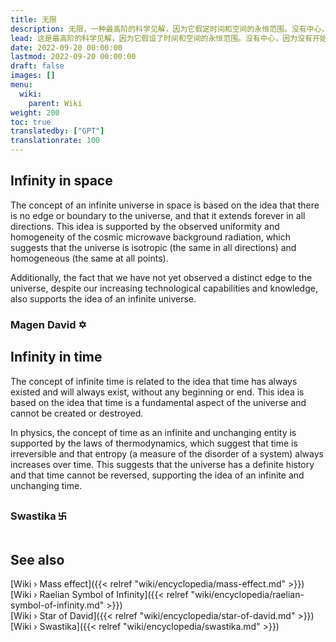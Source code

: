 ```yaml
---
title: 无限
description: 无限，一种最高阶的科学见解，因为它假定时间和空间的永恒范围。没有中心，因为没有开始也没有结束。世界各地和各个时代都广为人知的两个古老符号证明了耶洛因赋予我们的古老智慧，即卍字代表时间和永恒的循环性质，而红大卫又代表上在下，意味着道路空间扩展到更大的宏观层次与微观层次内的空间折叠到的方式相同。
lead: 这是最高阶的科学见解，因为它假设了时间和空间的永恒范围。没有中心，因为没有开始也没有结束。世界各地和各个时代都广为人知的两个古老符号证明了耶洛因赋予我们的古老智慧，即卍字代表时间和永恒的循环性质，而红大卫又代表上在下，意味着道路空间扩展到更大的宏观层次与微观层次内的空间折叠到的方式相同。
date: 2022-09-20 00:00:00
lastmod: 2022-09-20 00:00:00
draft: false
images: []
menu:
  wiki:
    parent: Wiki
weight: 200
toc: true
translatedby: ["GPT"]
translationrate: 100
---
```


## Infinity in space

The concept of an infinite universe in space is based on the idea that there is no edge or boundary to the universe, and that it extends forever in all directions. This idea is supported by the observed uniformity and homogeneity of the cosmic microwave background radiation, which suggests that the universe is isotropic (the same in all directions) and homogeneous (the same at all points).

Additionally, the fact that we have not yet observed a distinct edge to the universe, despite our increasing technological capabilities and knowledge, also supports the idea of an infinite universe.

### Magen David ✡

## Infinity in time

The concept of infinite time is related to the idea that time has always existed and will always exist, without any beginning or end. This idea is based on the idea that time is a fundamental aspect of the universe and cannot be created or destroyed.

In physics, the concept of time as an infinite and unchanging entity is supported by the laws of thermodynamics, which suggest that time is irreversible and that entropy (a measure of the disorder of a system) always increases over time. This suggests that the universe has a definite history and that time cannot be reversed, supporting the idea of an infinite and unchanging time.

### Swastika ࿕

## See also

[Wiki › Mass effect]({{< relref "wiki/encyclopedia/mass-effect.md" >}})</br>
[Wiki › Raelian Symbol of Infinity]({{< relref "wiki/encyclopedia/raelian-symbol-of-infinity.md" >}})</br>
[Wiki › Star of David]({{< relref "wiki/encyclopedia/star-of-david.md" >}})</br>
[Wiki › Swastika]({{< relref "wiki/encyclopedia/swastika.md" >}})</br>
